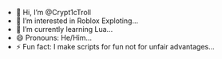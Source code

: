 - 👋 Hi, I’m @Crypt1cTroll
- 👀 I’m interested in Roblox Exploting...
- 🌱 I’m currently learning Lua...
- 😄 Pronouns: He/Him...
- ⚡ Fun fact: I make scripts for fun not for unfair advantages...

<!---
Crypt1cTroll/Crypt1cTroll is a ✨ special ✨ repository because its `README.md` (this file) appears on your GitHub profile.
You can click the Preview link to take a look at your changes.
--->
